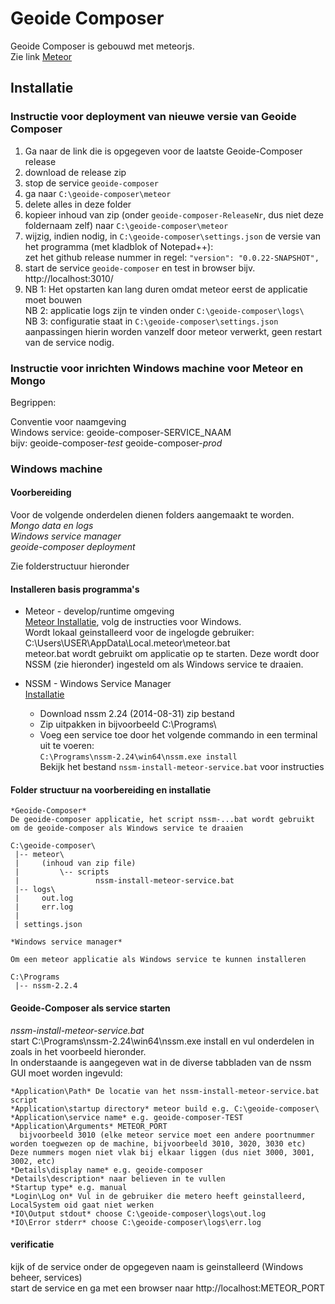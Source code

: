 # Geoide Composer

Geoide Composer is gebouwd met meteorjs.   
Zie link [Meteor](https://www.meteor.com/)

## Installatie

### Instructie voor deployment van nieuwe versie van Geoide Composer

1. Ga naar de link die is opgegeven voor de laatste Geoide-Composer release
2. download de release zip
3. stop de service ``geoide-composer``
4. ga naar ``C:\geoide-composer\meteor``
5. delete alles in deze folder
6. kopieer inhoud van zip (onder ``geoide-composer-ReleaseNr``, dus niet deze foldernaam zelf) naar ``C:\geoide-composer\meteor``
7. wijzig, indien nodig, in ``C:\geoide-composer\settings.json`` de versie van het programma (met kladblok of Notepad++):  
zet het github release nummer in regel:	``"version": "0.0.22-SNAPSHOT",``
8. start de service ``geoide-composer`` en test in browser bijv. http://localhost:3010/
9. NB 1: Het opstarten kan lang duren omdat meteor eerst de applicatie moet bouwen  
NB 2: applicatie logs zijn te vinden onder ``C:\geoide-composer\logs\``   
NB 3: configuratie staat in ``C:\geoide-composer\settings.json``
aanpassingen hierin worden vanzelf door meteor verwerkt, geen restart van de service nodig.
 

### Instructie voor inrichten Windows machine voor Meteor en Mongo 
Begrippen:  

Conventie voor naamgeving   
  Windows service: geoide-composer-SERVICE_NAAM       
    bijv: geoide-composer-*test* geoide-composer-*prod*      
  

### Windows machine

#### Voorbereiding
Voor de volgende onderdelen dienen folders aangemaakt te worden.  
    *Mongo data en logs*  
    *Windows service manager*   
 	*geoide-composer deployment*  

Zie folderstructuur hieronder  

#### Installeren basis programma's   
 * Meteor - develop/runtime omgeving  
 [Meteor Installatie](https://www.meteor.com/install), volg de instructies voor Windows.  
 Wordt lokaal geinstalleerd voor de ingelogde gebruiker:  
 C:\Users\USER\AppData\Local\.meteor\meteor.bat   
 meteor.bat wordt gebruikt om applicatie op te starten. Deze wordt door NSSM (zie hieronder) ingesteld om als Windows service te draaien.   
   
 * NSSM - Windows Service Manager   
 [Installatie](https://nssm.cc/)   
   * Download nssm 2.24 (2014-08-31) zip bestand   
   * Zip uitpakken in bijvoorbeeld C:\Programs\   
   * Voeg een service toe door het volgende commando in een terminal uit te voeren:  
   ``C:\Programs\nssm-2.24\win64\nssm.exe install``   
   Bekijk het bestand ``nssm-install-meteor-service.bat`` voor instructies   
 
#### Folder structuur na voorbereiding en installatie
    *Geoide-Composer* 
    De geoide-composer applicatie, het script nssm-...bat wordt gebruikt om de geoide-composer als Windows service te draaien 

    C:\geoide-composer\
     |-- meteor\ 
     |     (inhoud van zip file)
     |         \-- scripts
     |                 nssm-install-meteor-service.bat
     |-- logs\  
     |     out.log
     |     err.log
     |
     | settings.json 
     
    *Windows service manager* 

    Om een meteor applicatie als Windows service te kunnen installeren
    
    C:\Programs
     |-- nssm-2.2.4
  

#### Geoide-Composer als service starten   
    
   *nssm-install-meteor-service.bat*   
   start C:\Programs\nssm-2.24\win64\nssm.exe install en vul onderdelen in zoals in het voorbeeld hieronder.   
   In onderstaande is aangegeven wat in de diverse tabbladen van de nssm GUI moet worden ingevuld:
       
	*Application\Path* De locatie van het nssm-install-meteor-service.bat script   
	*Application\startup directory* meteor build e.g. C:\geoide-composer\   
	*Application\service name* e.g. geoide-composer-TEST   
	*Application\Arguments* METEOR_PORT  
	  bijvoorbeeld 3010 (elke meteor service moet een andere poortnummer worden toegwezen op de machine, bijvoorbeeld 3010, 3020, 3030 etc) Deze nummers mogen niet vlak bij elkaar liggen (dus niet 3000, 3001, 3002, etc)     
	*Details\display name* e.g. geoide-composer   
	*Details\description* naar believen in te vullen    
	*Startup type* e.g. manual     
	*Login\Log on* Vul in de gebruiker die metero heeft geinstalleerd, LocalSystem oid gaat niet werken       
	*IO\Output stdout* choose C:\geoide-composer\logs\out.log    
	*IO\Error stderr* choose C:\geoide-composer\logs\err.log    
    

#### verificatie   
  kijk of de service onder de opgegeven naam is geinstalleerd (Windows beheer, services)   
  start de service en ga met een browser naar http://localhost:METEOR_PORT   
	


